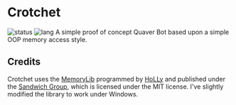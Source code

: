 # Crotchet
![status](https://img.shields.io/badge/program%20status-cute-ff69b4) ![lang](https://img.shields.io/badge/programming%20language-C%23-brightgreen)
A simple proof of concept Quaver Bot based upon a simple OOP memory access style.

## Credits
Crotchet uses the [MemoryLib](https://github.com/Sandwich-Group/MemoryLib) programmed by [HoLLy](https://github.com/Sandwich-Group) and published under the [Sandwich Group](https://github.com/Sandwich-Group), which is licensed under the MIT license.
I've slightly modified the library to work under Windows.